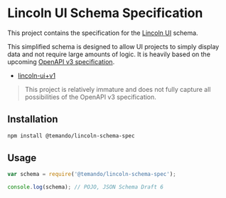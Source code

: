 # Lincoln UI Schema Specification

This project contains the specification for the [Lincoln UI](https://github.com/temando/open-api-renderer) schema.

This simplified schema is designed to allow UI projects to simply display data and not require large amounts of logic. It is heavily based on the upcoming [OpenAPI v3 specification](https://github.com/oai/OpenAPI-Specification/tree/OpenAPI.next).

- [lincoln-ui+v1](src/lincoln-ui+v1.schema.json)

> This project is relatively immature and does not fully capture all possibilities of the OpenAPI v3 specification.

## Installation

```sh
npm install @temando/lincoln-schema-spec
```

## Usage

```js
var schema = require('@temando/lincoln-schema-spec');

console.log(schema); // POJO, JSON Schema Draft 6
```
